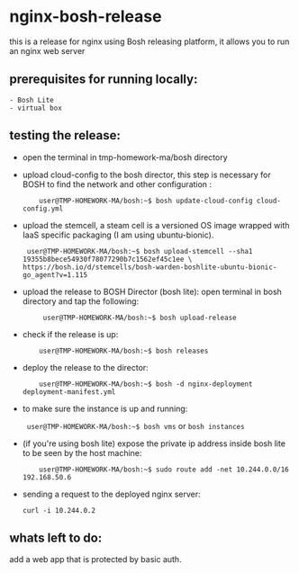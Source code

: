# nginx-bosh-release
this is a release for nginx using Bosh releasing platform, it allows you to run an nginx web server 
## prerequisites for running locally:
    - Bosh Lite
    - virtual box

## testing the release: 

- open the terminal in tmp-homework-ma/bosh directory


- upload cloud-config to the bosh director, this step is necessary for BOSH to find the network and other configuration :

    ```console
        user@TMP-HOMEWORK-MA/bosh:~$ bosh update-cloud-config cloud-config.yml
    ```

- upload the stemcell, a steam cell is a versioned OS image wrapped with IaaS specific packaging (I am using ubuntu-bionic). 

    ```console
     user@TMP-HOMEWORK-MA/bosh:~$ bosh upload-stemcell --sha1 19355b8bece54930f78077290b7c1562ef45c1ee \
  https://bosh.io/d/stemcells/bosh-warden-boshlite-ubuntu-bionic-go_agent?v=1.115
    ```
     
- upload the release to BOSH Director (bosh lite): open terminal in bosh directory and tap the following: 

    ```console
         user@TMP-HOMEWORK-MA/bosh:~$ bosh upload-release 
    ```

- check if the release is up: 

    ```console
        user@TMP-HOMEWORK-MA/bosh:~$ bosh releases
    ```

- deploy the release to the director: 

    ```console 
        user@TMP-HOMEWORK-MA/bosh:~$ bosh -d nginx-deployment deployment-manifest.yml
    ```

- to make sure the instance is up and running: 

    ``` user@TMP-HOMEWORK-MA/bosh:~$ bosh vms``` or ```bosh instances```

- (if you're using bosh lite) expose the private ip address inside bosh lite to be seen by the host machine: 

    ```console
        user@TMP-HOMEWORK-MA/bosh:~$ sudo route add -net 10.244.0.0/16     192.168.50.6
    ```


- sending a request to the deployed nginx server: 

    ```curl -i 10.244.0.2```


## whats left to do: 

add a web app that is protected by basic auth.

